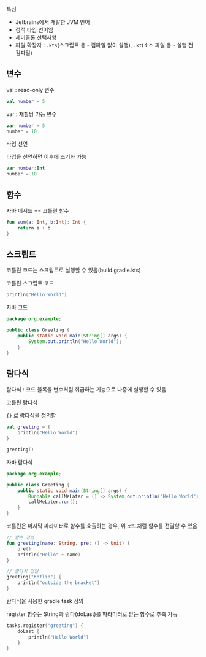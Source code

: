 특징
- Jetbrains에서 개발한 JVM 언어
- 정적 타입 언어임
- 세미콜론 선택사항
- 파일 확장자 : `.kts`(스크립트 용 - 컴파일 없이 실행), `.kt`(소스 파일 용 - 실행 전 컴파일)

## 변수

val : read-only 변수
```kotlin
val number = 5
```

var : 재할당 가능 변수
```kotlin
var number = 5
number = 10
```

타입 선언

타입을 선언하면 이후에 초기화 가능
```kotlin
var number:Int
number = 10
```

## 함수

자바 메서드 == 코틀린 함수

```kotlin
fun sum(a: Int, b:Int): Int {
    return a + b
}
```

## 스크립트

코틀린 코드는 스크립트로 실행할 수 있음(build.gradle.kts)

코틀린 스크립트 코드
```kotlin
println("Hello World")
```

자바 코드
```java
package org.example;

public class Greeting {
    public static void main(String[] args) {
        System.out.println("Hello World");
    }
}
```

## 람다식

람다식 : 코드 블록을 변수처럼 취급하는 기능으로 나중에 실행할 수 있음

코틀린 람다식

`{}` 로 람다식을 정의함
```kotlin
val greeting = {
    println("Hello World")
}

greeting()
```

자바 람다식
```java
package org.example;

public class Greeting {
    public static void main(String[] args) { 
        Runnable callMeLater = () -> System.out.println("Hello World");
        callMeLater.run(); 
    }
}

```

코틀린은 마지막 파라미터로 함수를 호출하는 경우, 위 코드처럼 함수를 전달할 수 있음
```kotlin
// 함수 정의
fun greeting(name: String, pre: () -> Unit) {
    pre()
    println("Hello" + name)
}

// 람다식 전달
greeting("Kotlin") {
    println("outside the bracket")
}
```

람다식을 사용한 gradle task 정의

register 함수는 String과 람다(doLast)를 파라미터로 받는 함수로 추측 가능
```kotlin
tasks.register("greeting") {
    doLast {
        println("Hello World")
    }
}
```


